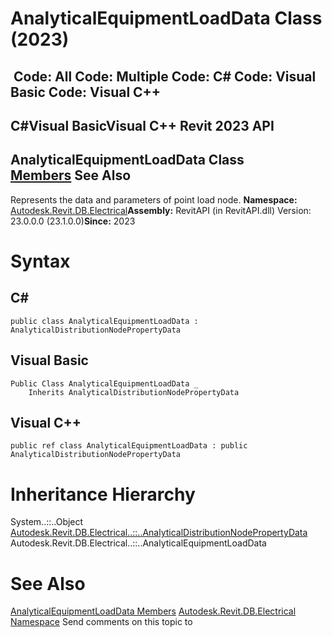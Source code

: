 # AnalyticalEquipmentLoadData Class (2023)

﻿
 Code: All Code: Multiple Code: C# Code: Visual Basic Code: Visual C++   
---  
C#Visual BasicVisual C++
Revit 2023 API  
---  
AnalyticalEquipmentLoadData Class  
[Members](dece1c24-b224-822e-a4d0-1b98c5631265.md "AnalyticalEquipmentLoadData Members") See Also  
---  
Represents the data and parameters of point load node. 
**Namespace:** [Autodesk.Revit.DB.Electrical](212a1314-7843-2c6c-3322-363127e4059f.md "Autodesk.Revit.DB.Electrical Namespace")**Assembly:** RevitAPI (in RevitAPI.dll) Version: 23.0.0.0 (23.1.0.0)**Since:** 2023 
# Syntax
C#  
---  
```text
public class AnalyticalEquipmentLoadData : AnalyticalDistributionNodePropertyData
```
  
Visual Basic  
---  
```text
Public Class AnalyticalEquipmentLoadData _
	Inherits AnalyticalDistributionNodePropertyData
```
  
Visual C++  
---  
```text
public ref class AnalyticalEquipmentLoadData : public AnalyticalDistributionNodePropertyData
```
  
# Inheritance Hierarchy
System..::..Object [Autodesk.Revit.DB.Electrical..::..AnalyticalDistributionNodePropertyData](08a43b98-428c-2bd4-d1c3-fc425563d67e.md "AnalyticalDistributionNodePropertyData Class") Autodesk.Revit.DB.Electrical..::..AnalyticalEquipmentLoadData
# See Also
[AnalyticalEquipmentLoadData Members](dece1c24-b224-822e-a4d0-1b98c5631265.md "AnalyticalEquipmentLoadData Members")
[Autodesk.Revit.DB.Electrical Namespace](212a1314-7843-2c6c-3322-363127e4059f.md "Autodesk.Revit.DB.Electrical Namespace")
Send comments on this topic to 